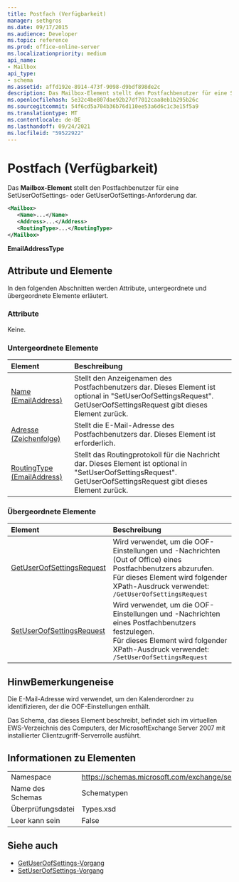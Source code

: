 ```yaml
---
title: Postfach (Verfügbarkeit)
manager: sethgros
ms.date: 09/17/2015
ms.audience: Developer
ms.topic: reference
ms.prod: office-online-server
ms.localizationpriority: medium
api_name:
- Mailbox
api_type:
- schema
ms.assetid: affd192e-8914-473f-9098-d9bdf898de2c
description: Das Mailbox-Element stellt den Postfachbenutzer für eine SetUserOofSettings- oder GetUserOofSettings-Anforderung dar.
ms.openlocfilehash: 5e32c4be807dae92b27df7012caa8eb1b295b26c
ms.sourcegitcommit: 54f6cd5a704b36b76d110ee53a6d6c1c3e15f5a9
ms.translationtype: MT
ms.contentlocale: de-DE
ms.lasthandoff: 09/24/2021
ms.locfileid: "59522922"
---
```

# <a name="mailbox-availability"></a>Postfach (Verfügbarkeit)

Das **Mailbox-Element** stellt den Postfachbenutzer für eine SetUserOofSettings- oder GetUserOofSettings-Anforderung dar. 
  
```xml
<Mailbox>
   <Name>...</Name>
   <Address>...</Address>
   <RoutingType>...</RoutingType>
</Mailbox>
```

**EmailAddressType**

## <a name="attributes-and-elements"></a>Attribute und Elemente

In den folgenden Abschnitten werden Attribute, untergeordnete und übergeordnete Elemente erläutert.
  
### <a name="attributes"></a>Attribute

Keine.
  
### <a name="child-elements"></a>Untergeordnete Elemente

|**Element**|**Beschreibung**|
|:-----|:-----|
|[Name (EmailAddress)](name-emailaddress.md) <br/> |Stellt den Anzeigenamen des Postfachbenutzers dar. Dieses Element ist optional in "SetUserOofSettingsRequest". GetUserOofSettingsRequest gibt dieses Element zurück.  <br/> |
|[Adresse (Zeichenfolge)](address-string.md) <br/> |Stellt die E-Mail-Adresse des Postfachbenutzers dar. Dieses Element ist erforderlich.  <br/> |
|[RoutingType (EmailAddress)](routingtype-emailaddress.md) <br/> |Stellt das Routingprotokoll für die Nachricht dar. Dieses Element ist optional in "SetUserOofSettingsRequest". GetUserOofSettingsRequest gibt dieses Element zurück.  <br/> |
   
### <a name="parent-elements"></a>Übergeordnete Elemente

|**Element**|**Beschreibung**|
|:-----|:-----|
|[GetUserOofSettingsRequest](getuseroofsettingsrequest.md) <br/> |Wird verwendet, um die OOF-Einstellungen und -Nachrichten (Out of Office) eines Postfachbenutzers abzurufen.  <br/> Für dieses Element wird folgender XPath-Ausdruck verwendet:   <br/>  `/GetUserOofSettingsRequest` <br/> |
|[SetUserOofSettingsRequest](setuseroofsettingsrequest.md) <br/> |Wird verwendet, um die OOF-Einstellungen und -Nachrichten eines Postfachbenutzers festzulegen.  <br/> Für dieses Element wird folgender XPath-Ausdruck verwendet:   <br/>  `/SetUserOofSettingsRequest` <br/> |
   
## <a name="remarks"></a>HinwBemerkungeneise

Die E-Mail-Adresse wird verwendet, um den Kalenderordner zu identifizieren, der die OOF-Einstellungen enthält. 
  
Das Schema, das dieses Element beschreibt, befindet sich im virtuellen EWS-Verzeichnis des Computers, der MicrosoftExchange Server 2007 mit installierter Clientzugriff-Serverrolle ausführt.
  
## <a name="element-information"></a>Informationen zu Elementen

|||
|:-----|:-----|
|Namespace  <br/> |https://schemas.microsoft.com/exchange/services/2006/types  <br/> |
|Name des Schemas  <br/> |Schematypen  <br/> |
|Überprüfungsdatei  <br/> |Types.xsd  <br/> |
|Leer kann sein  <br/> |False  <br/> |
   
## <a name="see-also"></a>Siehe auch

- [GetUserOofSettings-Vorgang](getuseroofsettings-operation.md)
- [SetUserOofSettings-Vorgang](setuseroofsettings-operation.md)


